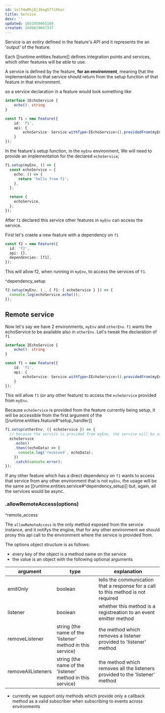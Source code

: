 ```yaml
---
id: 1slf4w0hj8j3keg577chhur
title: Service
desc: ''
updated: 1651050065168
created: 1646819667337
---
```


Service is an entiry defined in the feature's API and it represents the an 'output' of the feature.

Each [[runtime.entities.feature]] defines integration points and services, which other features will be able to use.

A service is defined by the feature, **for an environment**, meaning that the implementation to that service should return from the setup function of that feature in that environment.

so a service declaration in a feature would look something like

```ts
interface IEchoService {
    echo(): string
}

const f1 = new Feature({
    id: 'f1',
    api: {
        echoService: Service.withType<IEchoService>().providedFrom(myEnv);
    }
});
```

In the feature's setup function, in the `myEnv` environment, We will need to provide an implementation for the declared `echoService`;

```ts
f1.setup(myEnv, () => {
  const echoService = {
    echo: () => {
      return 'hello from f1';
    },
  };

  return {
    echoService,
  };
});
```

After `f1` declared this service other features in `myEnv` can access the service.

First let's craete a new feature with a dependency on `f1`

```ts
const f2 = new Feature({
  id: 'f2',
  api: {},
  dependencies: [f1],
});
```

This will allow f2, when running in `myEnv`, to access the services of `f1`.

^dependency_setup

```ts
f2.setup(myEnv, (_, { f1: { echoService } }) => {
  console.log(echoService.echo());
});
```

## Remote service

Now let's say we have 2 environments, `myEnv` and `otherEnv`.
`f1` wants the echoService to be available also in `otherEnv`.
Let's tweak the declaration of `f1`

```ts
interface IEchoService {
    echo(): string
}

const f1 = new Feature({
    id: 'f1',
    api: {
        echoService: Service.withType<IEchoService>().providedFrom(myEnv).allowRemoteAccess();
    }
});
```

This will allow `f1` (or any other feature) to access the `echoService` provided from `myEnv`.

Because `echoService` is provided from the feature currently being setup, it will be accessible from the first argument of the [[runtime.entities.feature#^setup_handler]]

```ts
f1.setup(otherEnv, ({ echoService }) => {
  // because the service is provided from myEnv, the service will ba async in this environment
  echoService
    .echo()
    .then((echoData) => {
      console.log('received', echoData);
    })
    .catch(console.error);
});
```

If any other feature which has a direct dependency on `f1` wants to access that service from any other environment that is not `myEnv`, the usage will be the same as [[runtime.entities.service#^dependency_setup]] but, again, all the services would be async.

### .allowRemoteAccess(options)

^remote_access

The `allowRemoteAccess` is the only method esposed from the service instance, and it notifys the engine, that for any other environment we should proxy this api call to the environment where the service is provided from.

The options object structure is as follows:

- every key of the object is a method name on the service
- the value is an object with the following optional arguments

| argument           | type                                                       | explanation                                                                       |
| ------------------ | ---------------------------------------------------------- | --------------------------------------------------------------------------------- |
| emitOnly           | boolean                                                    | tells the communication that a response for a call to this method is not required |
| listener           | boolean                                                    | whether this method is a registreation to an event emitter method                 |
| removeListener     | string (the name of the 'listener' method in this service) | the method which removes a listener provided to 'listener' method                 |
| removeAllListeners | string (the name of the 'listener' method in this service) | the method which removes all the listeners provided to the 'listener' method      |

- currently we support only methods which provide only a callback method as a valid subscriber when subscribing to events across environments
